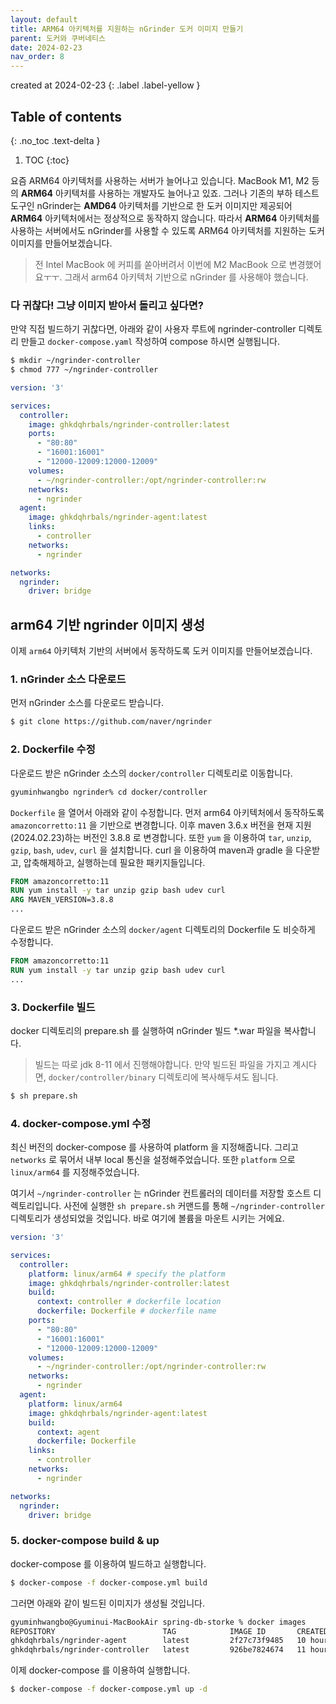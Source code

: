 ```yaml
---
layout: default
title: ARM64 아키텍처를 지원하는 nGrinder 도커 이미지 만들기
parent: 도커와 쿠버네티스
date: 2024-02-23
nav_order: 8
---
```


created at 2024-02-23
{: .label .label-yellow }

## Table of contents
{: .no_toc .text-delta }

1. TOC
{:toc}



요즘 ARM64 아키텍처를 사용하는 서버가 늘어나고 있습니다. MacBook M1, M2 등의 **ARM64** 아키텍처를 사용하는 개발자도 늘어나고 있죠.
그러나 기존의 부하 테스트 도구인 nGrinder는 **AMD64** 아키텍처를 기반으로 한 도커 이미지만 제공되어 **ARM64** 아키텍처에서는 정상적으로 동작하지 않습니다.
따라서 **ARM64** 아키텍처를 사용하는 서버에서도 nGrinder를 사용할 수 있도록 ARM64 아키텍처를 지원하는 도커 이미지를 만들어보겠습니다.
> 전 Intel MacBook 에 커피를 쏟아버려서 이번에 M2 MacBook 으로 변경했어요ㅜㅜ. 그래서 arm64 아키텍처 기반으로 nGrinder 를 사용해야 했습니다.

### 다 귀찮다! 그냥 이미지 받아서 돌리고 싶다면?

만약 직접 빌드하기 귀찮다면, 아래와 같이 사용자 루트에 ngrinder-controller 디렉토리 만들고 `docker-compose.yaml` 작성하여 compose 하시면 실행됩니다.

```bash
$ mkdir ~/ngrinder-controller
$ chmod 777 ~/ngrinder-controller
```

```yaml
version: '3'

services:
  controller:
    image: ghkdqhrbals/ngrinder-controller:latest
    ports:
      - "80:80"
      - "16001:16001"
      - "12000-12009:12000-12009"
    volumes:
      - ~/ngrinder-controller:/opt/ngrinder-controller:rw
    networks:
      - ngrinder
  agent:
    image: ghkdqhrbals/ngrinder-agent:latest
    links:
      - controller
    networks:
      - ngrinder

networks:
  ngrinder:
    driver: bridge
```

## arm64 기반 ngrinder 이미지 생성
이제 `arm64` 아키텍처 기반의 서버에서 동작하도록 도커 이미지를 만들어보겠습니다.

### 1. nGrinder 소스 다운로드

먼저 nGrinder 소스를 다운로드 받습니다.

```bash
$ git clone https://github.com/naver/ngrinder
```

### 2. Dockerfile 수정

다운로드 받은 nGrinder 소스의 `docker/controller` 디렉토리로 이동합니다.

```bash
gyuminhwangbo ngrinder% cd docker/controller
```

`Dockerfile` 을 열어서 아래와 같이 수정합니다. 먼저 arm64 아키텍처에서 동작하도록 `amazoncorretto:11` 을 기반으로 변경합니다.
이후 maven 3.6.x 버전을 현재 지원(2024.02.23)하는 버전인 3.8.8 로 변경합니다.
또한 `yum` 을 이용하여 `tar`, `unzip`, `gzip`, `bash`, `udev`, `curl` 을 설치합니다.
curl 을 이용하여 maven과 gradle 을 다운받고, 압축해제하고, 실행하는데 필요한 패키지들입니다.

```Dockerfile
FROM amazoncorretto:11
RUN yum install -y tar unzip gzip bash udev curl
ARG MAVEN_VERSION=3.8.8
...
```

다운로드 받은 nGrinder 소스의 `docker/agent` 디렉토리의 Dockerfile 도 비슷하게 수정합니다.

```Dockerfile
FROM amazoncorretto:11
RUN yum install -y tar unzip gzip bash udev curl
...
```

### 3. Dockerfile 빌드

docker 디렉토리의 prepare.sh 를 실행하여 nGrinder 빌드 *.war 파일을 복사합니다.
> 빌드는 따로 jdk 8-11 에서 진행해야합니다. 만약 빌드된 파일을 가지고 계시다면, `docker/controller/binary` 디렉토리에 복사해두셔도 됩니다.

```bash
$ sh prepare.sh
```

### 4. docker-compose.yml 수정

최신 버전의 docker-compose 를 사용하여 platform 을 지정해줍니다.
그리고 `networks` 로 묶어서 내부 local 통신을 설정해주었습니다.
또한 `platform` 으로 `linux/arm64` 를 지정해주었습니다.

여기서 `~/ngrinder-controller` 는 nGrinder 컨트롤러의 데이터를 저장할 호스트 디렉토리입니다.
사전에 실행한 `sh prepare.sh` 커맨드를 통해 `~/ngrinder-controller` 디렉토리가 생성되었을 것입니다. 바로 여기에 볼륨을 마운트 시키는 거에요.

```yaml
version: '3'

services:
  controller:
    platform: linux/arm64 # specify the platform
    image: ghkdqhrbals/ngrinder-controller:latest
    build:
      context: controller # dockerfile location
      dockerfile: Dockerfile # dockerfile name
    ports:
      - "80:80"
      - "16001:16001"
      - "12000-12009:12000-12009"
    volumes:
      - ~/ngrinder-controller:/opt/ngrinder-controller:rw
    networks:
      - ngrinder
  agent:
    platform: linux/arm64
    image: ghkdqhrbals/ngrinder-agent:latest
    build:
      context: agent
      dockerfile: Dockerfile
    links:
      - controller
    networks:
      - ngrinder

networks:
  ngrinder:
    driver: bridge
```

### 5. docker-compose build & up

docker-compose 를 이용하여 빌드하고 실행합니다.

```bash
$ docker-compose -f docker-compose.yml build
```

그러면 아래와 같이 빌드된 이미지가 생성될 것입니다.

```bash
gyuminhwangbo@Gyuminui-MacBookAir spring-db-storke % docker images
REPOSITORY                        TAG            IMAGE ID       CREATED         SIZE
ghkdqhrbals/ngrinder-agent        latest         2f27c73f9485   10 hours ago    853MB
ghkdqhrbals/ngrinder-controller   latest         926be7824674   11 hours ago    1.13GB
```

이제 docker-compose 를 이용하여 실행합니다.

```bash
$ docker-compose -f docker-compose.yml up -d
```





